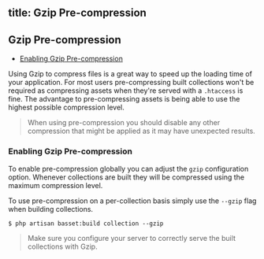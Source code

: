 title: Gzip Pre-compression
---
## Gzip Pre-compression

- [Enabling Gzip Pre-compression](#enabling-gzip-precompression)

Using Gzip to compress files is a great way to speed up the loading time of your application. For most users pre-compressing built collections won't be required as compressing assets when they're served with a `.htaccess` is fine. The advantage to pre-compressing assets is being able to use the highest possible compression level. 

> When using pre-compression you should disable any other compression that might be applied as it may have unexpected results.

### <a name="enabling-gzip-precompression"></a> Enabling Gzip Pre-compression

To enable pre-compression globally you can adjust the `gzip` configuration option. Whenever collections are built they will be compressed using the maximum compression level.

To use pre-compression on a per-collection basis simply use the `--gzip` flag when building collections.

<?prettify?>

	$ php artisan basset:build collection --gzip

> Make sure you configure your server to correctly serve the built collections with Gzip.